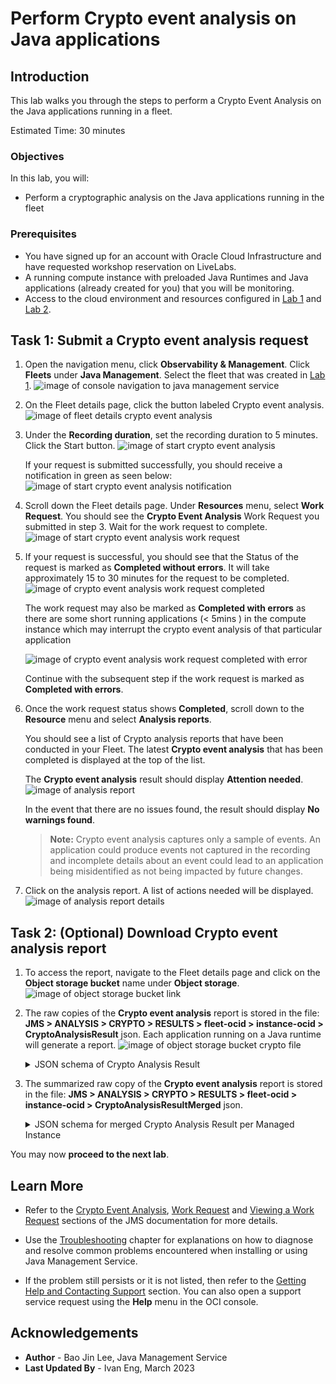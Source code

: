 # Perform Crypto event analysis on Java applications

## Introduction

This lab walks you through the steps to perform a Crypto Event Analysis on the Java applications running in a fleet. 

Estimated Time: 30 minutes

### Objectives

In this lab, you will:

* Perform a cryptographic analysis on the Java applications running in the fleet

### Prerequisites

* You have signed up for an account with Oracle Cloud Infrastructure and have requested workshop reservation on LiveLabs.
* A running compute instance with preloaded Java Runtimes and Java applications (already created for you) that you will be monitoring.
* Access to the cloud environment and resources configured in [Lab 1](?lab=setup-a-fleet) and [Lab 2](?lab=install-management-agent-script).

## Task 1: Submit a Crypto event analysis request

1. Open the navigation menu, click **Observability & Management**. Click **Fleets** under **Java Management**. Select the fleet that was created in [Lab 1](?lab=setup-a-fleet).
   ![image of console navigation to java management service](images/console-navigation-jms.png)

2. On the Fleet details page, click the button labeled Crypto event analysis.
   ![image of fleet details crypto event analysis](images/fleet-details-crypto-event-analysis.png)

3. Under the **Recording duration**, set the recording duration to 5 minutes. Click the Start button.
   ![image of start crypto event analysis](images/start-crypto-event-analysis.png)

   If your request is submitted successfully, you should receive a notification in green as seen below: 
   ![image of start crypto event analysis notification](images/start-crypto-event-analysis-notification.png)

4. Scroll down the Fleet details page. Under **Resources** menu, select **Work Request**. You should see the **Crypto Event Analysis** Work Request you submitted in step 3. Wait for the work request to complete. 
   ![image of start crypto event analysis work request](images/crypto-event-analysis-work-request.png)

5. If your request is successful, you should see that the Status of the request is marked as **Completed without errors**.
It will take approximately 15 to 30 minutes for the request to be completed. 
   ![image of crypto event analysis work request completed](images/crypto-event-analysis-work-request-completed.png) 

   The work request may also be marked as **Completed with errors** as there are some short running applications (< 5mins ) in the compute instance which may interrupt the crypto event analysis of that particular application

   ![image of crypto event analysis work request completed with error](images/crypto-event-analysis-work-request-completed-error.png)

   Continue with the subsequent step if the work request is marked as **Completed with errors**.

6. Once the work request status shows **Completed**, scroll down to the **Resource** menu and select **Analysis reports**.

   You should see a list of Crypto analysis reports that have been conducted in your Fleet. The latest **Crypto event analysis** that has been completed is displayed at the top of the list.

   The **Crypto event analysis** result should display **Attention needed**.
   ![image of analysis report](images/crypto-analysis-report.png)

   In the event that there are no issues found, the result should display **No warnings found**.

   >**Note:** Crypto event analysis captures only a sample of events. An application could produce events not captured in the recording and incomplete details about an event could lead to an application being misidentified as not being impacted by future changes. 

7. Click on the analysis report. A list of actions needed will be displayed.
   ![image of analysis report details](images/analysis-report-details.png)


## Task 2: (Optional) Download Crypto event analysis report

1. To access the report, navigate to the Fleet details page and click on the **Object storage bucket** name under **Object storage**.
    ![image of object storage bucket link](images/object-storage-bucket-link.png)

2. The raw copies of the **Crypto event analysis** report is stored in the file: **JMS > ANALYSIS > CRYPTO > RESULTS > fleet-ocid > instance-ocid > CryptoAnalysisResult** json. Each application running on a Java runtime will generate a report.
    ![image of object storage bucket crypto file](images/object-storage-bucket-crypto-file.png)

   <details>
      <summary>JSON schema of Crypto Analysis Result</summary>

      ```javascript
      {
        timeAnalyzed: date-time,
        cryptoRoadmapVersion: string,
        jvmVendor: string,
        jvmVersion: string,
        jvmDistribution: string,
        applicationName: string,
        applicationCommand: string,
        events: [
          {
            eventType: string,
            occurrences: int32,
            fields: [
              {
                key: string,
                value: string
              }
            ],
            findings: [
              {
                detectorName: string,
                detectorCategory: string,
                severity: string,
                detailsLink: url
              }
            ]
          }
        ]
      }
      ```
    </details>

3. The summarized raw copy of the **Crypto event analysis** report is stored in the file: **JMS > ANALYSIS > CRYPTO > RESULTS > fleet-ocid > instance-ocid > CryptoAnalysisResultMerged** json.

   <details>
      <summary>JSON schema for merged Crypto Analysis Result per Managed Instance</summary>

      ```javascript
      {
        timeAnalyzed: date-time,
        cryptoRoadmapVersion: string,
        managedInstanceOcid: OCID,
        managedInstanceName: string,
        applications: [{
          name: string,
          command: string,
          events: [{
            eventType: string,
            occurrences: int32,
            fields: [{
              key: string,
              value: string
            }],
            findings: [{
              detectorName: string,
              detectorCategory: string,
              severity: string,
              detailsLink: url
            }]
          }]
        }]
      }
      ```
    </details>

You may now **proceed to the next lab**.

## Learn More
* Refer to the [Crypto Event Analysis](https://docs.oracle.com/en-us/iaas/jms/doc/advanced-features.html#GUID-7997AE3C-CF99-4EF5-9CDC-FC6FED67F920), [Work Request](https://docs.oracle.com/en-us/iaas/jms/doc/getting-started-java-management-service.html#GUID-47C63464-BC0C-4059-B552-ED9F33E77ED3) and [Viewing a Work Request](https://docs.oracle.com/en-us/iaas/jms/doc/viewing-work-request.html#GUID-F649F0E5-DD54-4DEC-A0F1-942FE3552C93) sections of the JMS documentation for more details.

* Use the [Troubleshooting](https://docs.oracle.com/en-us/iaas/jms/doc/troubleshooting.html#GUID-2D613C72-10F3-4905-A306-4F2673FB1CD3) chapter for explanations on how to diagnose and resolve common problems encountered when installing or using Java Management Service.

* If the problem still persists or it is not listed, then refer to the [Getting Help and Contacting Support](https://docs.oracle.com/en-us/iaas/Content/GSG/Tasks/contactingsupport.htm) section. You can also open a support service request using the **Help** menu in the OCI console.



## Acknowledgements

* **Author** - Bao Jin Lee, Java Management Service
* **Last Updated By** - Ivan Eng, March 2023

